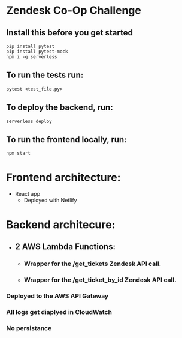 # **Zendesk Co-Op Challenge**

## Install this before you get started

```
pip install pytest
pip install pytest-mock
npm i -g serverless
```

## To run the tests run:
```
pytest <test_file.py>
```


## To deploy the backend, run:
```
serverless deploy
```
## To run the frontend locally, run:
```
npm start
```
# Frontend architecture:

- React app
  - Deployed with Netlify

# Backend architecure:

* ## 2 AWS Lambda Functions:
  * ### Wrapper for the /get_tickets Zendesk API call.
  * ### Wrapper for the /get_ticket_by_id Zendesk API call.

### Deployed to the AWS API Gateway
### All logs get diaplyed in CloudWatch
### No persistance